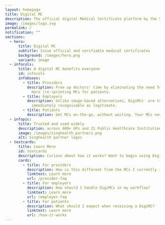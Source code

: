 ```yaml
---
layout: homepage
title: Digital MC
description: The official digital Medical Certificate platform by the Singapore Government
image: /images/logo.svg
permalink: /
notification: ""
sections:
  - hero:
      title: Digital MC
      subtitle: Issue official and verifiable medical certificates
      background: /images/hero.png
      variant: image
  - infocols:
      title: A digital MC benefits everyone
      id: infocols
      infoboxes:
        - title: Providers
          description: Free up doctors' time by eliminating the need for signatures. No
            more (re-)printing MCs for patients.
        - title: Employers
          description: Unlike image-based alternatives, DigiMCs  are tamper-proof and are
            immediately recognisable as legitimate.
        - title: Patients
          description: Get MCs on-the-go, without waiting. Your MCs never get lost.
  - infopic:
      title: Trusted and used widely
      description: across 600+ GPs and 21 Public Healthcare Institutions
      image: /images/singhealth_partners.png
      alt: Singhealth partner logos
  - textcards:
      title: Learn More
      id: textcards
      description: Curious about how it works? Want to begin using DigiMC?
      cards:
        - title: For providers
          description: How is this different from the MCs I currently issue?
          linktext: Learn more
          url: /provider-faq
        - title: For employers
          description: How should I handle DigiMCs in my workflow?
          linktext: Learn more
          url: /employer-faq
        - title: For patients
          description: What should I expect when receiving a DigiMC?
          linktext: Learn more
          url: /how-it-works
---
```

